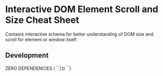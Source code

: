 # Interactive DOM Element Scroll and Size Cheat Sheet

Contains interactive schema for better understanding of DOM size and scroll for element or window itself.

## Development 

ZERO DEPENDENCIES (*￣(ｴ)￣*)
